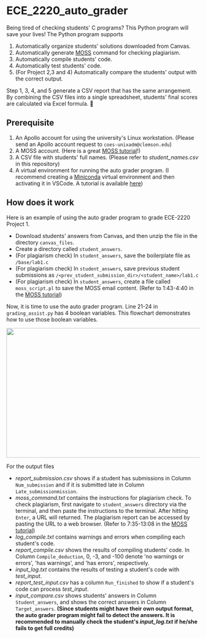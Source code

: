 # ECE_2220_auto_grader
Being tired of checking students' C programs? This Python program will save your lives! The Python program supports
1. Automatically organize students' solutions downloaded from Canvas.
2. Automatically generate [MOSS](https://theory.stanford.edu/~aiken/moss/) command for checking plagiarism.
3. Automatically compile students' code.
4. Automatically test students' code.
5. (For Project 2,3 and 4) Automatically compare the students' output with the correct output.

Step 1, 3, 4, and 5 generate a CSV report that has the same arrangement. By combining the CSV files into a single spreadsheet, students' final scores are calculated via Excel formula. :hugs:

## Prerequisite
1. An Apollo account for using the university's Linux workstation. (Please send an Apollo account request to `coes-unixadm@clemson.edu`)
2. A MOSS account. (Here is a great [MOSS tutorial](https://www.youtube.com/watch?v=VT_7Rps0Wdk)!)
3. A CSV file with students' full names. (Please refer to *student_names.csv* in this repository)
4. A virtual environment for running the auto grader program. (I recommend creating a [Miniconda](https://docs.conda.io/projects/miniconda/en/latest/) virtual environment and then activating it in VSCode. A tutorial is available [here](https://stackoverflow.com/questions/43351596/activating-anaconda-environment-in-vscode))

## How does it work
Here is an example of using the auto grader program to grade ECE-2220 Project 1.
- Download students' answers from Canvas, and then unzip the file in the directory `canvas_files`.
- Create a directory called `student_answers`.
- (For plagiarism check) In `student_answers`, save the boilerplate file as `/base/lab1.c`
- (For plagiarism check) In `student_answers`, save previous student submissions as `/<prev_student_submission_dir>/<student_name>/lab1.c`
- (For plagiarism check) In `student_answers`, create a file called `moss_script.pl` to save the MOSS email content. (Refer to 1:43-4:40 in the [MOSS tutorial](https://www.youtube.com/watch?v=VT_7Rps0Wdk))

Now, it is time to use the auto grader program. Line 21-24 in `grading_assist.py` has 4 boolean variables. This flowchart demonstrates how to use those boolean variables.

<!--
![flowchart](https://github.com/axin233/ECE_2220_auto_grader/assets/59490151/7ccad1a6-cf6a-4825-a9b7-ac6d93b86d4e)
-->

<p align="center">
  <img width="1080" height="338" src="https://github.com/axin233/ECE_2220_auto_grader/assets/59490151/7ccad1a6-cf6a-4825-a9b7-ac6d93b86d4e">
</p>

For the output files
- *report_submission.csv* shows if a student has submissions in Column `Num_submission` and if it is submitted late in Column `Late_submissionmission`.
- *moss_command.txt* contains the instructions for plagiarism check. To check plagiarism, first navigate to `student_answers` directory via the terminal, and then paste the instructions to the terminal. After hitting `Enter`, a URL will returned. The plagiarism report can be accessed by pasting the URL to a web browser. (Refer to 7:35-13:08 in the [MOSS tutorial](https://www.youtube.com/watch?v=VT_7Rps0Wdk))
- *log_compile.txt* contains warnings and errors when compiling each student's code.
- *report_compile.csv* shows the results of compiling students' code. In Column `Compile_deduction`, 0, -3, and -100 denote 'no warnings or errors', 'has warnings', and 'has errors', respectively.
- *input_log.txt* contains the results of testing a student's code with *test_input*.
- *report_test_input.csv* has a column `Run_finished` to show if a student's code can process *test_input*.
- *input_compare.csv* shows students' answers in Column `Student_answers`, and shows the correct answers in Column `Target_answers`. **(Since students might have their own output format, the auto grader program might fail to detect the answers. It is recommended to manually check the student's *input_log.txt* if he/she fails to get full credits)**
